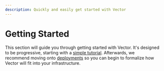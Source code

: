 ```yaml
---
description: Quickly and easily get started with Vector
---
```


# Getting Started

This section will guide you through getting started with Vector. It's designed
to be progressive, starting with a [simple tutorial][docs.sending-your-first-event].
Afterwards, we recommend moving onto [deployments][docs.deployment] so you can
begin to formalize how Vector will fit into your infrastructure.


[docs.deployment]: ../../setup/deployment
[docs.sending-your-first-event]: ../../setup/getting-started/sending-your-first-event.md
